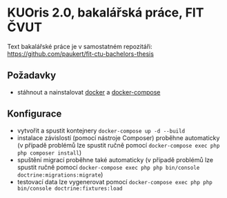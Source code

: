 # KUOris 2.0, bakalářská práce, FIT ČVUT

Text bakalářské práce je v samostatném repozitáři: https://github.com/paukert/fit-ctu-bachelors-thesis

## Požadavky
- stáhnout a nainstalovat [docker](https://www.docker.com/get-started) a [docker-compose](https://docs.docker.com/compose/)

## Konfigurace
- vytvořit a spustit kontejnery `docker-compose up -d --build`
- instalace závislostí (pomocí nástroje Composer) proběhne automaticky (v případě problémů lze spustit ručně pomocí `docker-compose exec php php composer install`)
- spuštění migrací proběhne také automaticky (v případě problémů lze spustit ručně pomocí `docker-compose exec php php bin/console doctrine:migrations:migrate`)
- testovací data lze vygenerovat pomocí `docker-compose exec php php bin/console doctrine:fixtures:load`

